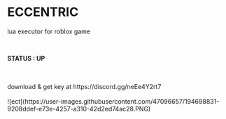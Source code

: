 # ECCENTRIC
lua executor for roblox game 

<br/>

**STATUS : UP**

<br/>


<br/>
download & get key at https://discord.gg/neEe4Y2rt7
<br/>



<br/>
![ect](https://user-images.githubusercontent.com/47096657/194698831-9208ddef-e73e-4257-a310-42d2ed74ac28.PNG)
<br/>
